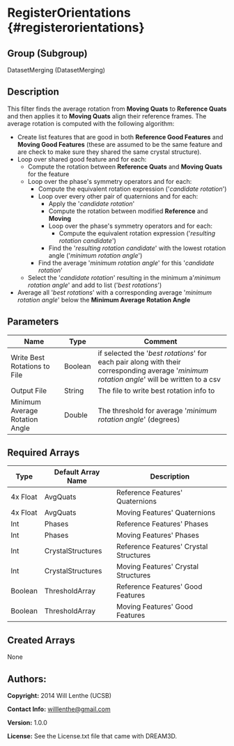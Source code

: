 RegisterOrientations {#registerorientations}
=====

## Group (Subgroup) ##
DatasetMerging (DatasetMerging)


## Description ##
This filter finds the average rotation from <B>Moving Quats</B> to <B>Reference Quats</B> and then applies it to <B>Moving Quats</B> align their reference frames. The average rotation is computed with the following algorithm:

- Create list features that are good in both <B>Reference Good Features</B> and <B>Moving Good Features</B> (these are assumed to be the same feature and are check to make sure they shared the same crystal structure).
- Loop over shared good feature and for each:
	- Compute the rotation between <B>Reference Quats</B> and <B>Moving Quats</B> for the feature
	- Loop over the phase's symmetry operators and for each:
		- Compute the equivalent rotation expression ('<I>candidate rotation</I>')
		- Loop over every other pair of quaternions and for each:
			- Apply the '<I>candidate rotation</I>'
			- Compute the rotation between modified <B>Reference</B> and <B>Moving</B>
			- Loop over the phase's symmetry operators and for each:
				- Compute the equivalent rotation expression ('<I>resulting rotation candidate</I>')
			- Find the '<I>resulting rotation candidate</I>' with the lowest rotation angle ('<I>minimum rotation angle</I>')
		- Find the average '<I>minimum rotation angle</I>' for this '<I>candidate rotation</I>'
	- Select the '<I>candidate rotation</I>' resulting in the minimum a'<I>minimum rotation angle</I>' and add to list ('<I>best rotations</I>')
- Average all '<I>best rotations</I>' with a corresponding average '<I>minimum rotation angle</I>' below the <B>Minimum Average Rotation Angle</B>

## Parameters ##
| Name             | Type | Comment |
|------------------|------|---------|
| Write Best Rotations to File | Boolean | if selected the '<I>best rotations</I>' for each pair along with their   corresponding average '<I>minimum rotation angle</I>' will be written to a csv |
| Output File | String | The file to write best rotation info to |
| Minimum Average Rotation Angle | Double | The threshold for average '<I>minimum rotation angle</I>' (degrees) |

## Required Arrays ##

| Type | Default Array Name | Description |
|------|--------------------|-------------|
| 4x Float  | AvgQuats           | Reference Features' Quaternions        |
| 4x Float  | AvgQuats           | Moving Features' Quaternions        |
| Int  | Phases           | Reference Features' Phases        |
| Int  | Phases           | Moving Features' Phases        |
| Int  | CrystalStructures           | Reference Features' Crystal Structures        |
| Int  | CrystalStructures           | Moving Features' Crystal Structures        |
| Boolean  | ThresholdArray           | Reference Features' Good Features        |
| Boolean  | ThresholdArray           | Moving Features' Good Features        |

## Created Arrays ##

None



## Authors: ##

**Copyright:** 2014 Will Lenthe (UCSB)

**Contact Info:** willlenthe@gmail.com

**Version:** 1.0.0

**License:**  See the License.txt file that came with DREAM3D.


